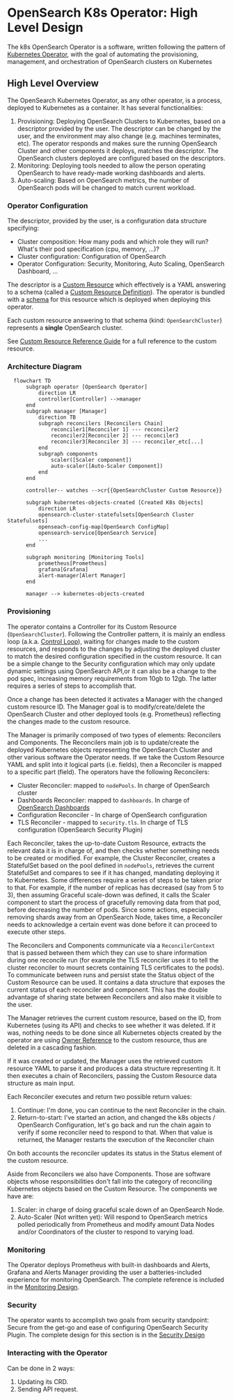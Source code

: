 # OpenSearch K8s Operator: High Level Design
The k8s OpenSearch Operator is a software, written following the pattern of [Kubernetes Operator](https://kubernetes.io/docs/concepts/extend-kubernetes/operator/), with the goal of automating the provisioning, management, and orchestration of OpenSearch clusters on Kubernetes

## High Level Overview
The OpenSearch Kubernetes Operator, as any other operator, is a process, deployed to Kubernetes as a container. It has several functionalities:
1. Provisioning: Deploying OpenSearch Clusters to Kubernetes, based on a descriptor provided by the user. The descriptor can be changed by the user, and the environment may also change (e.g. machines terminates, etc). The operator responds and makes sure the running OpenSearch Cluster and other components it deploys, matches the descriptor. The OpenSearch clusters deployed are configured based on the descriptors.  
2. Monitoring: Deploying tools needed to allow the person operating OpenSearch to have ready-made working dashboards and alerts.
3. Auto-scaling: Based on OpenSearch metrics, the number of OpenSearch pods will be changed to match current workload.

### Operator Configuration
The descriptor, provided by the user, is a configuration data structure specifying:
* Cluster composition: How many pods and which role they will run? What's their pod specification (cpu, memory, ...)? 
* Cluster configuration: Configuration of OpenSearch
* Operator Configuration: Security, Monitoring, Auto Scaling, OpenSearch Dashboard, ...

The descriptor is a [Custom Resource](https://kubernetes.io/docs/concepts/extend-kubernetes/api-extension/custom-resources/) which effectively is a YAML answering to a schema (called a [Custom Resource Definition](https://kubernetes.io/docs/concepts/extend-kubernetes/api-extension/custom-resources/#customresourcedefinitions)). The operator is bundled with a [schema](../../opensearch-operator/config/crd/bases/opensearch.opster.io_opensearchclusters.yaml) for this resource which is deployed when deploying this operator. 

Each custom resource answering to that schema (kind: `OpenSearchCluster`) represents a **single** OpenSearch cluster. 

See [Custom Resource Reference Guide](crd.md) for a full reference to the custom resource.

### Architecture Diagram

```mermaid
  flowchart TD
      subgraph operator [OpenSearch Operator]
          direction LR
          controller[Controller] -->manager
      end
      subgraph manager [Manager]
          direction TB
          subgraph reconcilers [Reconcilers Chain]
              reconciler1[Reconciler 1] --- reconciler2
              reconciler2[Reconciler 2] --- reconciler3
              reconciler3[Reconciler 3] --- reconciler_etc[...]
          end
          subgraph components
              scaler([Scaler component])
              auto-scaler([Auto-Scaler Component]) 
          end
      end
      
      controller-- watches -->cr{{OpenSearchCluster Custom Resource}}
      
      subgraph kubernetes-objects-created [Created K8s Objects]
          direction LR
          opensearch-cluster-statefulsets[OpenSearch Cluster Statefulsets]
          openseach-config-map[OpenSearch ConfigMap]
          opensearch-service[OpenSearch Service]
          ...
      end    

      subgraph monitoring [Monitoring Tools]
          prometheus[Prometheus]
          grafana[Grafana]
          alert-manager[Alert Manager]
      end
      
      manager --> kubernetes-objects-created
```

### Provisioning 
The operator contains a Controller for its Custom Resource (`OpenSearchCluster`). Following the Controller pattern, it is mainly an endless loop (a.k.a. [Control Loop](https://en.wikipedia.org/wiki/Control_loop)), waiting for changes made to the custom resources, and responds to the changes by adjusting the deployed cluster to match the desired configuration specified in the custom resource. It can be a simple change to the Security configuration which may only update dynamic settings using OpenSearch API,or it can also be a change to the pod spec, increasing memory requirements from 10gb to 12gb. The latter requires a series of steps to accomplish that.

Once a change has been detected it activates a Manager with the changed custom resource ID. The Manager goal is to modify/create/delete the OpenSearch Cluster and other deployed tools (e.g. Prometheus) reflecting the changes made to the custom resource. 

The Manager is primarily composed of two types of elements: Reconcilers and Components. The Reconcilers main job is to update/create the deployed Kubernetes objects representing the OpenSearch Cluster and other various software the Operator needs. If we take the Custom Resource YAML and split into it logical parts (i.e. fields), then a Reconciler is mapped to a specific part (field). The operators have the following Reconcilers:
* Cluster Reconciler: mapped to `nodePools`. In charge of OpenSearch cluster
* Dashboards Reconciler: mapped to `dashboards`. In charge of [OpenSearch Dashboards](https://opensearch.org/docs/latest/dashboards/index/) 
* Configuration Reconciler - In charge of OpenSearch configuration
* TLS Reconciler - mapped to `security.tls`. In charge of TLS configuration (OpenSearch Security Plugin)


Each Reconciler, takes the up-to-date Custom Resource, extracts the relevant data it is in charge of, and then checks whether something needs to be created or modified. For example, the Cluster Reconciler, creates a StatefulSet based on the pool defined in `nodePools`, retrieves the current StatefulSet and compares to see if it has changed, mandating deploying it to Kubernetes. Some differences require a series of steps to be taken prior to that. For example, if the number of replicas has decreased (say from 5 to 3), then assuming Graceful scale-down was defined, it calls the Scaler component to start the process of gracefully removing data from that pod, before decreasing the number of pods. Since some actions, especially removing shards away from an OpenSearch Node, takes time, a Reconciler needs to acknowledge a certain event was done before it can proceed to execute other steps.

The Reconcilers and Components communicate via a `ReconcilerContext` that is passed between them which they can use to share information during one reconcile run (for example the TLS reconciler uses it to tell the cluster reconciler to mount secrets containing TLS certificates to the pods). To communicate between runs and persist state the Status object of the Custom Resource can be used. It contains a data structure that exposes the current status of each reconciler and component. This has the double advantage of sharing state between Reconcilers and also make it visible to the user.

The Manager retrieves the current custom resource, based on the ID, from Kubernetes (using its API) and checks to see whether it was deleted. If it was, nothing needs to be done since all Kubernetes objects created by the operator are using [Owner Reference](https://kubernetes.io/blog/2021/05/14/using-finalizers-to-control-deletion/#owner-references) to the custom resource, thus are deleted in a cascading fashion.

If it was created or updated, the Manager uses the retrieved custom resource YAML to parse it and produces a data structure representing it. It then executes a chain of Reconcilers, passing the Custom Resource data structure as main input.

Each Reconciler executes and return two possible return values:
1. Continue: I'm done, you can continue to the next Reconciler in the chain.
2. Return-to-start: I've started an action, and changed the k8s objects / OpenSearch Configuration, let's go back and run the chain again to verify if some reconciler need to respond to that. When that value is returned, the Manager restarts the execution of the Reconciler chain

On both accounts the reconciler updates its status in the Status element of the custom resource.

Aside from Reconcilers we also have Components. Those are software objects whose responsibilities don't fall into the category of reconciling Kubernetes objects based on the Custom Resource. The components we have are:
1. Scaler: in charge of doing graceful scale down of an OpenSearch Node.
2. Auto-Scaler (Not written yet): Will respond to OpenSearch metrics polled periodically from Prometheus and modify amount Data Nodes and/or Coordinators of the cluster to respond to varying load.

### Monitoring

The Operator deploys Prometheus with built-in dashboards and Alerts, Grafana and Alerts Manager providing the user a batteries-included experience for monitoring OpenSearch. The complete reference is included in the [Monitoring Design](monitoring.md). 

### Security

The operator wants to accomplish two goals from security standpoint: Secure from the get-go and ease of configuring OpenSearch Security Plugin. The complete design for this section is in the [Security Design](security.md)

### Interacting with the Operator

Can be done in 2 ways:
1. Updating its CRD. 
2. Sending API request.
